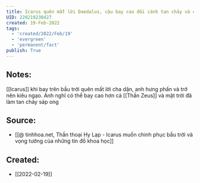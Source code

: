 ```yaml
---
title: Icarus quên mất lời Daedalus, cậu bay cao đôi cánh tan chảy và cậu rớt xuống biển
UID: 220219230427
created: 19-Feb-2022
tags:
  - 'created/2022/Feb/19'
  - 'evergreen'
  - 'permanent/fact'
publish: True
---
```

## Notes:
[[Icarus]] khi bay trên bầu trời quên mất lời cha dặn, anh hưng phấn và trở nên kiêu ngạo. Anh nghĩ có thể bay cao hơn cả [[Thần Zeus]] và mặt trời đã làm tan chảy sáp ong

## Source:
- [[@ tinhhoa.net, Thần thoại Hy Lạp - Icarus muốn chinh phục bầu trời và vọng tưởng của những tín đồ khoa học]]


## Created:
- [[2022-02-19]]
